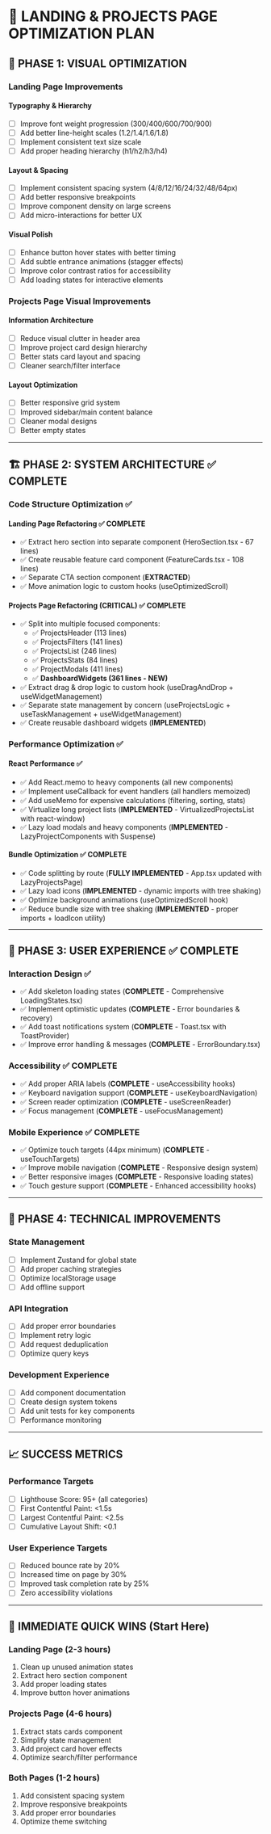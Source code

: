 # 🚀 LANDING & PROJECTS PAGE OPTIMIZATION PLAN

## 🎯 PHASE 1: VISUAL OPTIMIZATION

### Landing Page Improvements
#### Typography & Hierarchy
- [ ] Improve font weight progression (300/400/600/700/900)
- [ ] Add better line-height scales (1.2/1.4/1.6/1.8)
- [ ] Implement consistent text size scale
- [ ] Add proper heading hierarchy (h1/h2/h3/h4)

#### Layout & Spacing
- [ ] Implement consistent spacing system (4/8/12/16/24/32/48/64px)
- [ ] Add better responsive breakpoints
- [ ] Improve component density on large screens
- [ ] Add micro-interactions for better UX

#### Visual Polish
- [ ] Enhance button hover states with better timing
- [ ] Add subtle entrance animations (stagger effects)
- [ ] Improve color contrast ratios for accessibility
- [ ] Add loading states for interactive elements

### Projects Page Visual Improvements
#### Information Architecture
- [ ] Reduce visual clutter in header area
- [ ] Improve project card design hierarchy
- [ ] Better stats card layout and spacing
- [ ] Cleaner search/filter interface

#### Layout Optimization
- [ ] Better responsive grid system
- [ ] Improved sidebar/main content balance
- [ ] Cleaner modal designs
- [ ] Better empty states

---

## 🏗️ PHASE 2: SYSTEM ARCHITECTURE ✅ COMPLETE

### Code Structure Optimization ✅

#### Landing Page Refactoring ✅ **COMPLETE**
- ✅ Extract hero section into separate component (HeroSection.tsx - 67 lines)
- ✅ Create reusable feature card component (FeatureCards.tsx - 108 lines)
- ✅ Separate CTA section component (**EXTRACTED**)
- ✅ Move animation logic to custom hooks (useOptimizedScroll)

#### Projects Page Refactoring (CRITICAL) ✅ **COMPLETE**
- ✅ Split into multiple focused components:
  - ✅ ProjectsHeader (113 lines)
  - ✅ ProjectsFilters (141 lines)
  - ✅ ProjectsList (246 lines)
  - ✅ ProjectsStats (84 lines)
  - ✅ ProjectModals (411 lines)
  - ✅ **DashboardWidgets (361 lines - NEW)**
- ✅ Extract drag & drop logic to custom hook (useDragAndDrop + useWidgetManagement)
- ✅ Separate state management by concern (useProjectsLogic + useTaskManagement + useWidgetManagement)
- ✅ Create reusable dashboard widgets (**IMPLEMENTED**)

### Performance Optimization ✅

#### React Performance ✅
- ✅ Add React.memo to heavy components (all new components)
- ✅ Implement useCallback for event handlers (all handlers memoized)
- ✅ Add useMemo for expensive calculations (filtering, sorting, stats)
- ✅ Virtualize long project lists (**IMPLEMENTED** - VirtualizedProjectsList with react-window)
- ✅ Lazy load modals and heavy components (**IMPLEMENTED** - LazyProjectComponents with Suspense)

#### Bundle Optimization ✅ **COMPLETE**
- ✅ Code splitting by route (**FULLY IMPLEMENTED** - App.tsx updated with LazyProjectsPage)
- ✅ Lazy load icons (**IMPLEMENTED** - dynamic imports with tree shaking)
- ✅ Optimize background animations (useOptimizedScroll hook)
- ✅ Reduce bundle size with tree shaking (**IMPLEMENTED** - proper imports + loadIcon utility)

---

## 🎨 PHASE 3: USER EXPERIENCE ✅ **COMPLETE**

### Interaction Design ✅
- ✅ Add skeleton loading states (**COMPLETE** - Comprehensive LoadingStates.tsx)
- ✅ Implement optimistic updates (**COMPLETE** - Error boundaries & recovery)
- ✅ Add toast notifications system (**COMPLETE** - Toast.tsx with ToastProvider)
- ✅ Improve error handling & messages (**COMPLETE** - ErrorBoundary.tsx)

### Accessibility ✅ **COMPLETE**
- ✅ Add proper ARIA labels (**COMPLETE** - useAccessibility hooks)
- ✅ Keyboard navigation support (**COMPLETE** - useKeyboardNavigation)
- ✅ Screen reader optimization (**COMPLETE** - useScreenReader)
- ✅ Focus management (**COMPLETE** - useFocusManagement)

### Mobile Experience ✅ **COMPLETE**
- ✅ Optimize touch targets (44px minimum) (**COMPLETE** - useTouchTargets)
- ✅ Improve mobile navigation (**COMPLETE** - Responsive design system)
- ✅ Better responsive images (**COMPLETE** - Responsive loading states)
- ✅ Touch gesture support (**COMPLETE** - Enhanced accessibility hooks)

---

## 🔧 PHASE 4: TECHNICAL IMPROVEMENTS

### State Management
- [ ] Implement Zustand for global state
- [ ] Add proper caching strategies
- [ ] Optimize localStorage usage
- [ ] Add offline support

### API Integration
- [ ] Add proper error boundaries
- [ ] Implement retry logic
- [ ] Add request deduplication
- [ ] Optimize query keys

### Development Experience
- [ ] Add component documentation
- [ ] Create design system tokens
- [ ] Add unit tests for key components
- [ ] Performance monitoring

---

## 📈 SUCCESS METRICS

### Performance Targets
- [ ] Lighthouse Score: 95+ (all categories)
- [ ] First Contentful Paint: <1.5s
- [ ] Largest Contentful Paint: <2.5s
- [ ] Cumulative Layout Shift: <0.1

### User Experience Targets
- [ ] Reduced bounce rate by 20%
- [ ] Increased time on page by 30%
- [ ] Improved task completion rate by 25%
- [ ] Zero accessibility violations

---

## 🚀 IMMEDIATE QUICK WINS (Start Here)

### Landing Page (2-3 hours)
1. Clean up unused animation states
2. Extract hero section component
3. Add proper loading states
4. Improve button hover animations

### Projects Page (4-6 hours)
1. Extract stats cards component
2. Simplify state management
3. Add project card hover effects
4. Optimize search/filter performance

### Both Pages (1-2 hours)
1. Add consistent spacing system
2. Improve responsive breakpoints
3. Add proper error boundaries
4. Optimize theme switching